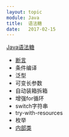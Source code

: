```yaml
---
layout: topic
module: Java
title:  语法糖
date:   2017-02-15
---
```


[Java语法糖](/java/java-syntactic-sugar.html)

* [断言](/java/java-assert.html)
* 条件编译
* 泛型
* 可变长参数
* 自动装箱拆箱
* 增强for循环
* switch字符串
* try-with-resources
* 枚举
* [内部类](/java/java-inner-class.html)
